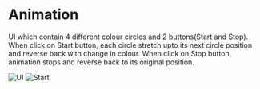 # Animation
UI which contain 4 different colour circles and 2 buttons(Start and Stop).
When click on Start button, each circle stretch upto its next circle position and reverse back with change in colour.
When click on Stop button, animation stops and reverse back to its original position.

![UI](https://user-images.githubusercontent.com/40364495/173145805-cb5d2877-f2c6-4fd3-a860-d6df2ae41809.PNG)
![Start](https://user-images.githubusercontent.com/40364495/173146144-635ef461-736c-4517-8e04-ca8ea982f648.PNG)
